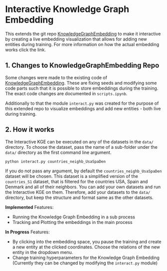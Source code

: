 # Interactive Knowledge Graph Embedding

This extends the git repo [KnowledgeGraphEmbedding](https://github.com/DeepGraphLearning/KnowledgeGraphEmbedding) to make it interactive by creating a live embedding visualization that allows for adding new entities during training.
For more information on how the actual embedding works click the link.

## 1. Changes to KnowledgeGraphEmbedding Repo

Some changes were made to the existing code of [KnowledgeGraphEmbedding](https://github.com/DeepGraphLearning/KnowledgeGraphEmbedding). These are fixing seeds and modifying some code parts such that it is possible to store embeddings during the training. 
The exact code changes are documented in `scripts.ipynb`.

Additionally to that the module `interact.py` was created for the purpose of this extended repo to visualize embeddings and add new entities - both live during training.

## 2. How it works

The Interactive KGE can be executed on any of the datasets in the `data/` directory. 
To choose the dataset, pass the name of a sub-folder under the `data/` directory as the first command line argument.

```
python interact.py countries_neighb_UsaSpaDen
```

If you do not pass any argument, by default the `countries_neighb_UsaSpaDen` dataset will be chosen. 
This dataset is a simplified version of the `countries_S1` dataset, that is filtered for the countries USA, Spain and Denmark and all of their neighbors.
You can add your own datasets and run the Interactive KGE on them. Therefore, add your datasets to the `data/` directory, 
but keep the structure and format same as the other datasets.

**Implemented** Features: 
- Running the Knowledge Graph Embedding in a sub process
- Tracking and Plotting the embeddings in the main process

**In Progress** Features: 
- By clicking into the embedding space, you pause the training and create a new entity at the clicked coordinates. Choose the relations of the new entity in the dropdown menu.
- Change training hyperparameters for the Knowledge Graph Embedding (Currently they can be changed by modifying the `interact.py` module)